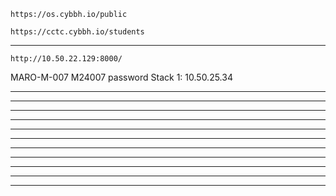 ```
https://os.cybbh.io/public
```
```
https://cctc.cybbh.io/students
```
___________________________________________________________________________________________________________________
```
http://10.50.22.129:8000/
```
MARO-M-007
M24007 password
Stack 1: 10.50.25.34
___________________________________________________________________________________________________________________



___________________________________________________________________________________________________________________



___________________________________________________________________________________________________________________



___________________________________________________________________________________________________________________



___________________________________________________________________________________________________________________



___________________________________________________________________________________________________________________



___________________________________________________________________________________________________________________



___________________________________________________________________________________________________________________



___________________________________________________________________________________________________________________



___________________________________________________________________________________________________________________



___________________________________________________________________________________________________________________
